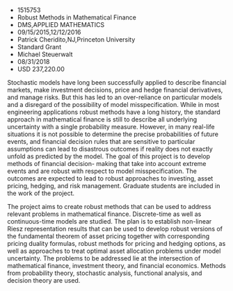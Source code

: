 
* 1515753
* Robust Methods in Mathematical Finance
* DMS,APPLIED MATHEMATICS
* 09/15/2015,12/12/2016
* Patrick Cheridito,NJ,Princeton University
* Standard Grant
* Michael Steuerwalt
* 08/31/2018
* USD 237,220.00

Stochastic models have long been successfully applied to describe financial
markets, make investment decisions, price and hedge financial derivatives, and
manage risks. But this has led to an over-reliance on particular models and a
disregard of the possibility of model misspecification. While in most
engineering applications robust methods have a long history, the standard
approach in mathematical finance is still to describe all underlying uncertainty
with a single probability measure. However, in many real-life situations it is
not possible to determine the precise probabilities of future events, and
financial decision rules that are sensitive to particular assumptions can lead
to disastrous outcomes if reality does not exactly unfold as predicted by the
model. The goal of this project is to develop methods of financial decision-
making that take into account extreme events and are robust with respect to
model misspecification. The outcomes are expected to lead to robust approaches
to investing, asset pricing, hedging, and risk management. Graduate students are
included in the work of the project.

The project aims to create robust methods that can be used to address relevant
problems in mathematical finance. Discrete-time as well as continuous-time
models are studied. The plan is to establish non-linear Riesz representation
results that can be used to develop robust versions of the fundamental theorem
of asset pricing together with corresponding pricing duality formulas, robust
methods for pricing and hedging options, as well as approaches to treat optimal
asset allocation problems under model uncertainty. The problems to be addressed
lie at the intersection of mathematical finance, investment theory, and
financial economics. Methods from probability theory, stochastic analysis,
functional analysis, and decision theory are used.
